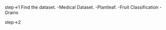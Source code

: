 step->1
        Find the dataset.
        -Medical Dataset.
        -Plantleaf.
        -Fruit Classification
        -Grains 
        
step->2
        
